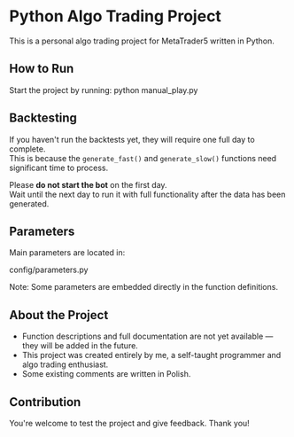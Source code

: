 # Python Algo Trading Project

This is a personal algo trading project for MetaTrader5 written in Python.

## How to Run

Start the project by running:
python manual_play.py

## Backtesting

If you haven't run the backtests yet, they will require one full day to complete.  
This is because the `generate_fast()` and `generate_slow()` functions need significant time to process.

Please **do not start the bot** on the first day.  
Wait until the next day to run it with full functionality after the data has been generated.

## Parameters

Main parameters are located in:

config/parameters.py

Note: Some parameters are embedded directly in the function definitions.

## About the Project

- Function descriptions and full documentation are not yet available — they will be added in the future.
- This project was created entirely by me, a self-taught programmer and algo trading enthusiast.
- Some existing comments are written in Polish.

## Contribution

You're welcome to test the project and give feedback. Thank you!